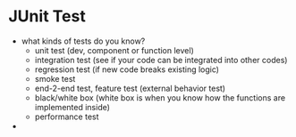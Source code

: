 <extoc></extoc>

# JUnit Test

- what kinds of tests do you know?
    - unit test (dev, component or function level)
    - integration test (see if your code can be integrated into other codes)
    - regression test (if new code breaks existing logic)
    - smoke test
    - end-2-end test, feature test (external behavior test)
    - black/white box (white box is when you know how the functions are implemented inside)
    - performance test
- 